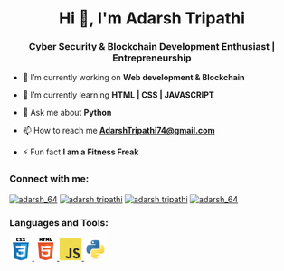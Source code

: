 <h1 align="center">Hi 👋, I'm Adarsh Tripathi</h1>
<h3 align="center">Cyber Security & Blockchain Development Enthusiast | Entrepreneurship</h3>

- 🔭 I’m currently working on **Web development & Blockchain**

- 🌱 I’m currently learning **HTML | CSS | JAVASCRIPT**

- 💬 Ask me about **Python**

- 📫 How to reach me **AdarshTripathi74@gmail.com**

- ⚡ Fun fact **I am a Fitness Freak**

<h3 align="left">Connect with me:</h3>
<p align="left">
<a href="https://twitter.com/adarsh_64" target="blank"><img align="center" src="https://raw.githubusercontent.com/rahuldkjain/github-profile-readme-generator/master/src/images/icons/Social/twitter.svg" alt="adarsh_64" height="30" width="40" /></a>
<a href="[https://linkedin.com/in/adarsh tripathi](https://www.linkedin.com/in/adarsh-tripathi-a26aab215/)" target="blank"><img align="center" src="https://raw.githubusercontent.com/rahuldkjain/github-profile-readme-generator/master/src/images/icons/Social/linked-in-alt.svg" alt="adarsh tripathi" height="30" width="40" /></a>
<a href="https://fb.com/adarsh tripathi" target="blank"><img align="center" src="https://raw.githubusercontent.com/rahuldkjain/github-profile-readme-generator/master/src/images/icons/Social/facebook.svg" alt="adarsh tripathi" height="30" width="40" /></a>
<a href="https://instagram.com/adarsh_64" target="blank"><img align="center" src="https://raw.githubusercontent.com/rahuldkjain/github-profile-readme-generator/master/src/images/icons/Social/instagram.svg" alt="adarsh_64" height="30" width="40" /></a>
</p>

<h3 align="left">Languages and Tools:</h3>
<p align="left"> <a href="https://www.w3schools.com/css/" target="_blank" rel="noreferrer"> <img src="https://raw.githubusercontent.com/devicons/devicon/master/icons/css3/css3-original-wordmark.svg" alt="css3" width="40" height="40"/> </a> <a href="https://www.w3.org/html/" target="_blank" rel="noreferrer"> <img src="https://raw.githubusercontent.com/devicons/devicon/master/icons/html5/html5-original-wordmark.svg" alt="html5" width="40" height="40"/> </a> <a href="https://developer.mozilla.org/en-US/docs/Web/JavaScript" target="_blank" rel="noreferrer"> <img src="https://raw.githubusercontent.com/devicons/devicon/master/icons/javascript/javascript-original.svg" alt="javascript" width="40" height="40"/> </a> <a href="https://www.python.org" target="_blank" rel="noreferrer"> <img src="https://raw.githubusercontent.com/devicons/devicon/master/icons/python/python-original.svg" alt="python" width="40" height="40"/> </a> </p>
